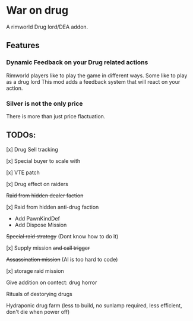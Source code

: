 # War on drug
A rimworld Drug lord/DEA addon.

## Features
### Dynamic Feedback on your Drug related actions
Rimworld players like to play the game in different ways. Some like to play as a drug lord This mod adds a feedback system that will react on your action. 
### Silver is not the only price
There is more than just price flactuation. 




## TODOs:
 
[x] Drug Sell tracking

[x] Special buyer to scale with 

[x] VTE patch

[x] Drug effect on raiders

~~Raid from hidden dealer faction~~

[x] Raid from hidden anti-drug faction
- Add PawnKindDef
- Add Dispose Mission

~~Special raid strategy~~ (Dont know how to do it)

[x] Supply mission ~~and call trigger~~

~~Assassination mission~~ (AI is too hard to code)

[x] storage raid mission

Give addition on contect: drug horror

Rituals of destorying drugs

Hydraponic drug farm (less to build, no sunlamp required, less efficient, don't die when power off)


  
